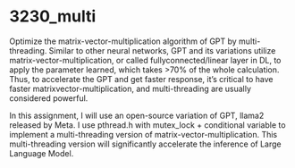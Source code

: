 # 3230_multi

Optimize the matrix-vector-multiplication algorithm of GPT by multi-threading. Similar to other neural networks, GPT and its variations utilize matrix-vector-multiplication, or called fullyconnected/linear layer in DL, to apply the parameter learned, which takes >70% of the whole calculation. Thus, to accelerate the GPT and get faster response, it’s critical to have faster matrixvector-multiplication, and multi-threading are usually considered powerful.

In this assignment, I will use an open-source variation of GPT, llama2 released by Meta. I use pthread.h with mutex_lock + conditional variable to implement a multi-threading version of matrix-vector-multiplication. This
multi-threading version will significantly accelerate the inference of Large Language Model.
